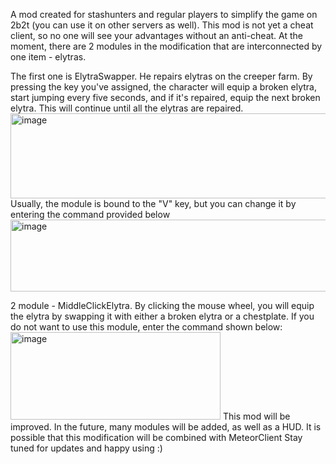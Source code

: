 A mod created for stashunters and regular players to simplify the game on 2b2t (you can use it on other servers as well). This mod is not yet a cheat client, so no one will see your advantages without an anti-cheat.
At the moment, there are 2 modules in the modification that are interconnected by one item - elytras.

The first one is ElytraSwapper. He repairs elytras on the creeper farm. By pressing the key you've assigned, the character will equip a broken elytra, start jumping every five seconds, and if it's repaired, equip the next broken elytra. This will continue until all the elytras are repaired.
<img width="1342" height="136" alt="image" src="https://github.com/user-attachments/assets/84c0fbfd-863c-4956-af35-ca6348a657e1" />
Usually, the module is bound to the "V" key, but you can change it by entering the command provided below
<img width="561" height="115" alt="image" src="https://github.com/user-attachments/assets/bd37bd3e-64e1-46b3-b41e-180f90f1ff94" />

2 module - MiddleClickElytra. By clicking the mouse wheel, you will equip the elytra by swapping it with either a broken elytra or a chestplate. If you do not want to use this module, enter the command shown below:
<img width="336" height="140" alt="image" src="https://github.com/user-attachments/assets/800f1f1d-c221-41cb-929e-eafd99e7885b" />
This mod will be improved. In the future, many modules will be added, as well as a HUD. It is possible that this modification will be combined with MeteorClient
Stay tuned for updates and happy using :)
